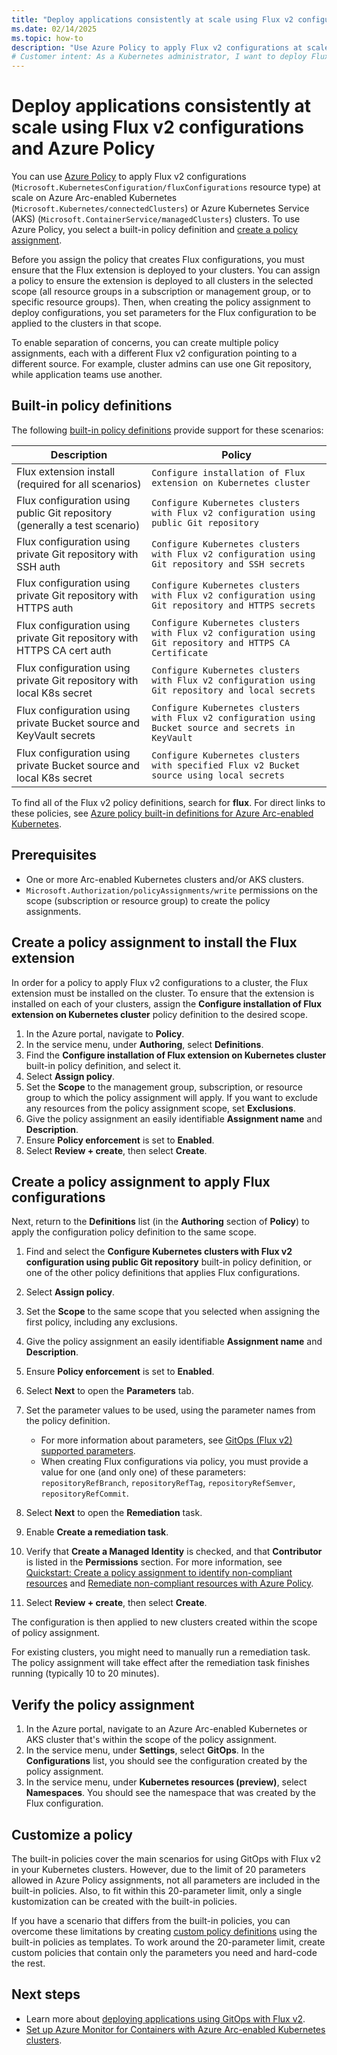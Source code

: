 ```yaml
---
title: "Deploy applications consistently at scale using Flux v2 configurations and Azure Policy"
ms.date: 02/14/2025
ms.topic: how-to
description: "Use Azure Policy to apply Flux v2 configurations at scale on Azure Arc-enabled Kubernetes or AKS clusters."
# Customer intent: As a Kubernetes administrator, I want to deploy Flux v2 configurations using Azure Policy so that I can ensure consistent application management across all my clusters at scale.
---
```


# Deploy applications consistently at scale using Flux v2 configurations and Azure Policy

You can use [Azure Policy](/azure/governance/policy/) to apply Flux v2 configurations (`Microsoft.KubernetesConfiguration/fluxConfigurations` resource type) at scale on Azure Arc-enabled Kubernetes (`Microsoft.Kubernetes/connectedClusters`) or Azure Kubernetes Service (AKS) (`Microsoft.ContainerService/managedClusters`) clusters. To use Azure Policy, you select a built-in policy definition and [create a policy assignment](/azure/governance/policy/tutorials/create-and-manage).

Before you assign the policy that creates Flux configurations, you must ensure that the Flux extension is deployed to your clusters. You can assign a policy to ensure the extension is deployed to all clusters in the selected scope (all resource groups in a subscription or management group, or to specific resource groups). Then, when creating the policy assignment to deploy configurations, you set parameters for the Flux configuration to be applied to the clusters in that scope.

To enable separation of concerns, you can create multiple policy assignments, each with a different Flux v2 configuration pointing to a different source. For example, cluster admins can use one Git repository, while application teams use another.

## Built-in policy definitions

The following [built-in policy definitions](policy-reference.md) provide support for these scenarios:

|Description  |Policy  |
|---------|---------|
|Flux extension install (required for all scenarios)     |  `Configure installation of Flux extension on Kubernetes cluster`       |
|Flux configuration using public Git repository (generally a test scenario)     | `Configure Kubernetes clusters with Flux v2 configuration using public Git repository`        |
|Flux configuration using private Git repository with SSH auth     | `Configure Kubernetes clusters with Flux v2 configuration using Git repository and SSH secrets`        |
|Flux configuration using private Git repository with HTTPS auth     | `Configure Kubernetes clusters with Flux v2 configuration using Git repository and HTTPS secrets`        |
|Flux configuration using private Git repository with HTTPS CA cert auth     | `Configure Kubernetes clusters with Flux v2 configuration using Git repository and HTTPS CA Certificate`        |
|Flux configuration using private Git repository with local K8s secret     |  `Configure Kubernetes clusters with Flux v2 configuration using Git repository and local secrets`       |
|Flux configuration using private Bucket source and KeyVault secrets     | `Configure Kubernetes clusters with Flux v2 configuration using Bucket source and secrets in KeyVault`      |
|Flux configuration using private Bucket source and local K8s secret     | `Configure Kubernetes clusters with specified Flux v2 Bucket source using local secrets`        |

To find all of the Flux v2 policy definitions, search for **flux**. For direct links to these policies, see [Azure policy built-in definitions for Azure Arc-enabled Kubernetes](policy-reference.md).

## Prerequisites

* One or more Arc-enabled Kubernetes clusters and/or AKS clusters.
* `Microsoft.Authorization/policyAssignments/write` permissions on the scope (subscription or resource group) to create the policy assignments.

## Create a policy assignment to install the Flux extension

In order for a policy to apply Flux v2 configurations to a cluster, the Flux extension must be installed on the cluster. To ensure that the extension is installed on each of your clusters, assign the **Configure installation of Flux extension on Kubernetes cluster** policy definition to the desired scope.

1. In the Azure portal, navigate to **Policy**.
1. In the service menu, under **Authoring**, select **Definitions**.
1. Find the **Configure installation of Flux extension on Kubernetes cluster** built-in policy definition, and select it.
1. Select **Assign policy**.
1. Set the **Scope** to the management group, subscription, or resource group to which the policy assignment will apply. If you want to exclude any resources from the policy assignment scope, set **Exclusions**.
1. Give the policy assignment an easily identifiable **Assignment name** and **Description**.
1. Ensure **Policy enforcement** is set to **Enabled**.
1. Select **Review + create**, then select **Create**.

## Create a policy assignment to apply Flux configurations

Next, return to the **Definitions** list (in the **Authoring** section of **Policy**) to apply the configuration policy definition to the same scope.

1. Find and select the **Configure Kubernetes clusters with Flux v2 configuration using public Git repository** built-in policy definition, or one of the other policy definitions that applies Flux configurations.
1. Select **Assign policy**.
1. Set the **Scope** to the same scope that you selected when assigning the first policy, including any exclusions.
1. Give the policy assignment an easily identifiable **Assignment name** and **Description**.
1. Ensure **Policy enforcement** is set to **Enabled**.
1. Select **Next** to open the **Parameters** tab.
1. Set the parameter values to be used, using the parameter names from the policy definition.
    * For more information about parameters, see [GitOps (Flux v2) supported parameters](./gitops-flux2-parameters.md).
    * When creating Flux configurations via policy, you must provide a value for one (and only one) of these parameters: `repositoryRefBranch`, `repositoryRefTag`, `repositoryRefSemver`, `repositoryRefCommit`.
1. Select **Next** to open the **Remediation** task.
1. Enable **Create a remediation task**.
1. Verify that **Create a Managed Identity** is checked, and that **Contributor** is listed in the **Permissions** section. For more information, see [Quickstart: Create a policy assignment to identify non-compliant resources](/azure/governance/policy/assign-policy-portal) and [Remediate non-compliant resources with Azure Policy](/azure/governance/policy/how-to/remediate-resources).

1. Select **Review + create**, then select **Create**.

The configuration is then applied to new clusters created within the scope of policy assignment.

For existing clusters, you might need to manually run a remediation task. The policy assignment will take effect after the remediation task finishes running (typically 10 to 20 minutes).

## Verify the policy assignment

1. In the Azure portal, navigate to an Azure Arc-enabled Kubernetes or AKS cluster that's within the scope of the policy assignment.
1. In the service menu, under **Settings**, select **GitOps**. In the **Configurations** list, you should see the configuration created by the policy assignment.
1. In the service menu, under **Kubernetes resources (preview)**, select **Namespaces**. You should see the namespace that was created by the Flux configuration.

## Customize a policy

The built-in policies cover the main scenarios for using GitOps with Flux v2 in your Kubernetes clusters. However, due to the limit of 20 parameters allowed in Azure Policy assignments, not all parameters are included in the built-in policies. Also, to fit within this 20-parameter limit, only a single kustomization can be created with the built-in policies.  

If you have a scenario that differs from the built-in policies, you can overcome these limitations by creating [custom policy definitions](/azure/governance/policy/tutorials/create-custom-policy-definition) using the built-in policies as templates. To work around the 20-parameter limit, create custom policies that contain only the parameters you need and hard-code the rest.

## Next steps

* Learn more about [deploying applications using GitOps with Flux v2](tutorial-use-gitops-flux2.md).
* [Set up Azure Monitor for Containers with Azure Arc-enabled Kubernetes clusters](/azure/azure-monitor/containers/container-insights-enable-arc-enabled-clusters).
